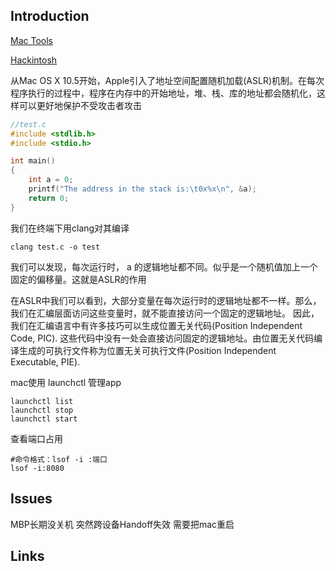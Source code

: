 ## Introduction



[Mac Tools](/docs/CS/OS/mac/Tools/Tools.md)

[Hackintosh](/docs/CS/OS/mac/Hackintosh.md)

从Mac OS X 10.5开始，Apple引入了地址空间配置随机加载(ASLR)机制。在每次程序执行的过程中，程序在内存中的开始地址，堆、栈、库的地址都会随机化，这样可以更好地保护不受攻击者攻击



```c
//test.c
#include <stdlib.h>
#include <stdio.h>

int main()
{
    int a = 0;
    printf("The address in the stack is:\t0x%x\n", &a);
    return 0;
}
```
我们在终端下用clang对其编译
```shell
clang test.c -o test
```



我们可以发现，每次运行时， a 的逻辑地址都不同。似乎是一个随机值加上一个固定的偏移量。这就是ASLR的作用


在ASLR中我们可以看到，大部分变量在每次运行时的逻辑地址都不一样。那么，我们在汇编层面访问这些变量时，就不能直接访问一个固定的逻辑地址。
因此，我们在汇编语言中有许多技巧可以生成位置无关代码(Position Independent Code, PIC).
这些代码中没有一处会直接访问固定的逻辑地址。由位置无关代码编译生成的可执行文件称为位置无关可执行文件(Position Independent Executable, PIE).


mac使用 launchctl 管理app
```shell
launchctl list
launchctl stop
launchctl start

```

查看端口占用
```shell
#命令格式：lsof -i :端口
lsof -i:8080
```

## Issues

MBP长期没关机 突然跨设备Handoff失效 需要把mac重启

## Links

